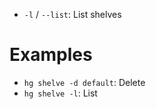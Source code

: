 - `-l` / `--list`: List shelves

# Examples

- `hg shelve -d default`: Delete
- `hg shelve -l`: List
